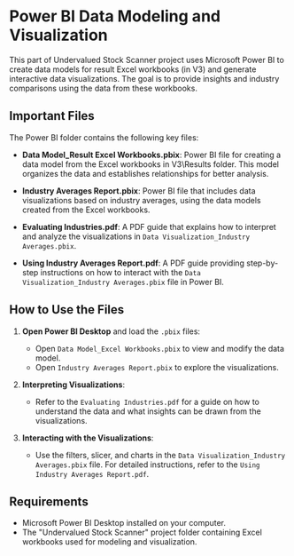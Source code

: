 # Power BI Data Modeling and Visualization

This part of Undervalued Stock Scanner project uses Microsoft Power BI to create data models for result Excel workbooks (in V3) and generate interactive data visualizations. The goal is to provide insights and industry comparisons using the data from these workbooks.

## Important Files

The Power BI folder contains the following key files:

- **Data Model_Result Excel Workbooks.pbix**: Power BI file for creating a data model from the Excel workbooks in V3\Results folder. This model organizes the data and establishes relationships for better analysis.
  
- **Industry Averages Report.pbix**: Power BI file that includes data visualizations based on industry averages, using the data models created from the Excel workbooks.

- **Evaluating Industries.pdf**: A PDF guide that explains how to interpret and analyze the visualizations in `Data Visualization_Industry Averages.pbix`.

- **Using Industry Averages Report.pdf**: A PDF guide providing step-by-step instructions on how to interact with the `Data Visualization_Industry Averages.pbix` file in Power BI.

## How to Use the Files

1. **Open Power BI Desktop** and load the `.pbix` files:
   - Open `Data Model_Excel Workbooks.pbix` to view and modify the data model.
   - Open `Industry Averages Report.pbix` to explore the visualizations. 

2. **Interpreting Visualizations**:
   - Refer to the `Evaluating Industries.pdf` for a guide on how to understand the data and what insights can be drawn from the visualizations.

3. **Interacting with the Visualizations**:
   - Use the filters, slicer, and charts in the `Data Visualization_Industry Averages.pbix` file. For detailed instructions, refer to the `Using Industry Averages Report.pdf`.

## Requirements

- Microsoft Power BI Desktop installed on your computer.
- The "Undervalued Stock Scanner" project folder containing Excel workbooks used for modeling and visualization.